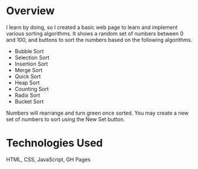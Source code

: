 # Overview

I learn by doing, so I created a basic web page to learn and implement various sorting algorithms. It shows a random set of numbers between 0 and 100, and buttons to sort the numbers based on the following algorithms. 

- Bubble Sort
- Selection Sort
- Insertion Sort
- Merge Sort
- Quick Sort
- Heap Sort
- Counting Sort
- Radix Sort
- Bucket Sort

Numbers will rearrange and turn green once sorted. You may create a new set of numbers to sort using the New Set button.

# Technologies Used

HTML, CSS, JavaScript, GH Pages
